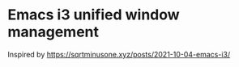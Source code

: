 # Emacs i3 unified window management

Inspired by https://sqrtminusone.xyz/posts/2021-10-04-emacs-i3/
